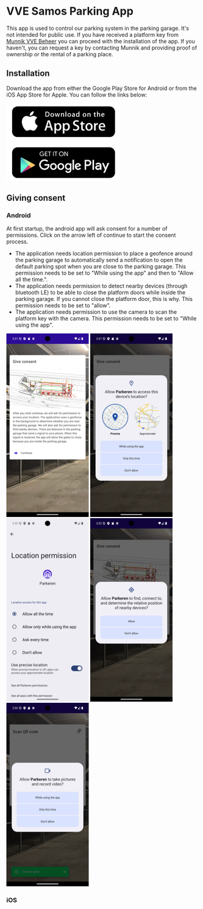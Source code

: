 ﻿# VVE Samos Parking App

This app is used to control our parking system in the parking garage. It's not intended for public use.
If you have received a platform key from [Munnik VVE Beheer](https://munnikvvebeheer.nl/) you can proceed with
the installation of the app. If you haven't, you can request a key by contacting Munnik and providing proof of
ownership or the rental of a parking place.

## Installation

Download the app from either the Google Play Store for Android or from the iOS App Store for Apple. You can follow the
links below:

<a href="https://apps.apple.com/nl/app/vve-samos-parkeerapp/id6469458106"><img src="img/applestore.png" width=300 height=100></a> <a href="https://play.google.com/store/apps/details?id=nl.spuij.parkingsamos"><img src="img/googleplay.png" width=300 height=100><a>

## Giving consent

### Android

At first startup, the android app will ask consent for a number of permissions. Click on the arrow left of continue to start the consent process.

* The application needs location permission to place a geofence around the parking garage to automatically send a notification to open the default parking spot when you are close to the parking garage.
  This permission needs to be set to "While using the app" and then to "Allow all the time.".
* The application needs permission to detect nearby devices (through bluetooth LE) to be able to close the platform doors while inside the parking garage. If you cannot close the platform door, this is why.
  This permission needs to be set to "allow".
* The application needs permission to use the camera to scan the platform key with the camera.
  This permission needs to be set to "While using the app".

<img src="img/AndroidGiveConsent.png" width=216 height=480> <img src="img/AndroidAllowLocation.png" width=216 height=480> <img src="img/AndroidLocationPermission.png" width=216 height=480> <img src="img/AndroidAllowNearbyDevices.png" width=216 height=480> <img src="img/AndroidAllowVideo.png" width=216 height=480>

### iOS
